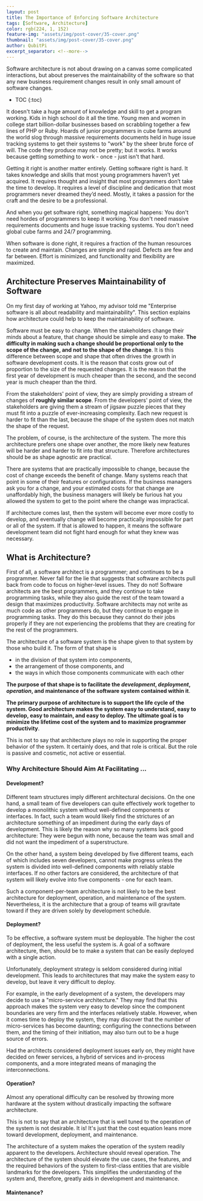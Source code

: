 ```yaml
---
layout: post
title: The Importance of Enforcing Software Architecture
tags: [Software, Architecture]
color: rgb(224, 1, 152)
feature-img: "assets/img/post-cover/35-cover.png"
thumbnail: "assets/img/post-cover/35-cover.png"
author: QubitPi
excerpt_separator: <!--more-->
---
```


Software architecture is not about drawing on a canvas some complicated interactions, but about preserves the
maintainability of the software so that any new business requirement changes result in only small amount of software
changes. 

<!--more-->

* TOC
{:toc}

It doesn't take a huge amount of knowledge and skill to get a program working. Kids in high school do it all the time.
Young men and women in college start billion-dollar businesses based on scrabbling together a few lines of PHP or Ruby.
Hoards of junior programmers in cube farms around the world slog through massive requirements documents held in huge
issue tracking systems to get their systems to "work" by the sheer brute force of will. The code they produce may not be
pretty; but it works. It works because getting something to work - once - just isn't that hard.

Getting it right is another matter entirely. Getting software right is hard. It takes knowledge and skills that most
young programmers haven’t yet acquired. It requires thought and insight that most programmers don’t take the time to
develop. It requires a level of discipline and dedication that most programmers never dreamed they’d need. Mostly, it
takes a passion for the craft and the desire to be a professional.

And when you get software right, something magical happens: You don't need hordes of programmers to keep it working. You
don't need massive requirements documents and huge issue tracking systems. You don't need global cube farms and 24/7
programming.

When software is done right, it requires a fraction of the human resources to create and maintain. Changes are simple
and rapid. Defects are few and far between. Effort is minimized, and functionality and flexibility are maximized.

## Architecture Preserves Maintainability of Software

On my first day of working at Yahoo, my advisor told me "Enterprise software is all about readability and
maintainability". This section explains how architecture could help to keep the maintainability of software.

Software must be easy to change. When the stakeholders change their minds about a feature, that change should be simple
and easy to make. **The difficulty in making such a change should be proportional only to the scope of the change, and
not to the shape of the change**. It is this difference between scope and shape that often drives the growth in software
development costs. It is the reason that costs grow out of proportion to the size of the requested changes. It is the
reason that the first year of development is much cheaper than the second, and the second year is much cheaper than the
third.

From the stakeholders' point of view, they are simply providing a stream of changes of **roughly similar scope**. From
the developers' point of view, the stakeholders are giving them a stream of jigsaw puzzle pieces that they must fit into
a puzzle of ever-increasing complexity. Each new request is harder to fit than the last, because the shape of the system
does not match the shape of the request.

The problem, of course, is the architecture of the system. The more this architecture prefers one shape over another,
the more likely new features will be harder and harder to fit into that structure. Therefore architectures should be as
shape agnostic are practical.

There are systems that are practically impossible to change, because the cost of change exceeds the benefit of change.
Many systems reach that point in some of their features or configurations. If the business managers ask you for a
change, and your estimated costs for that change are unaffordably high, the business managers will likely be furious 
hat you allowed the system to get to the point where the change was impractical.

If architecture comes last, then the system will become ever more costly to develop, and eventually change will become
practically impossible for part or all of the system. If that is allowed to happen, it means the software development
team did not fight hard enough for what they knew was necessary.

## What is Architecture?

First of all, a software architect is a programmer; and continues to be a programmer. Never fall for the lie that
suggests that software architects pull back from code to focus on higher-level issues. They do not! Software architects
are the best programmers, and they continue to take programming tasks, while they also guide the rest of the team toward
a design that maximizes productivity. Software architects may not write as much code as other programmers do, but they
continue to engage in programming tasks. They do this because they cannot do their jobs properly if they are not
experiencing the problems that they are creating for the rest of the programmers.

The architecture of a software system is the shape given to that system by those who build it. The form of that shape is

* in the division of that system into components,
* the arrangement of those components, and
* the ways in which those components communicate with each other

**The purpose of that shape is to facilitate the _development_, _deployment_, _operation_, and maintenance of the
software system contained within it**.

**The primary purpose of architecture is to support the life cycle of the system. Good architecture makes the system
easy to understand, easy to develop, easy to maintain, and easy to deploy. The ultimate goal is to minimize the lifetime
cost of the system and to maximize programmer productivity**.

This is not to say that architecture plays no role in supporting the proper behavior of the system. It certainly does,
and that role is critical. But the role is passive and cosmetic, not active or essential.

### Why Architecture Should Aim At Facilitating ...

#### Development?

Different team structures imply different architectural decisions. On the one hand, a small team of five developers can
quite effectively work together to develop a monolithic system without well-defined components or interfaces. In fact,
such a team would likely find the strictures of an architecture something of an impediment during the early days of
development. This is likely the reason why so many systems lack good architecture: They were begun with none, because
the team was small and did not want the impediment of a superstructure.

On the other hand, a system being developed by five different teams, each of which includes seven developers, cannot
make progress unless the system is divided into well-defined components with reliably stable interfaces. If no other
factors are considered, the architecture of that system will likely evolve into five components - one for each team.

Such a component-per-team architecture is not likely to be the best architecture for deployment, operation, and
maintenance of the system. Nevertheless, it is the architecture that a group of teams will gravitate toward if they are
driven solely by development schedule.

#### Deployment?

To be effective, a software system must be deployable. The higher the cost of deployment, the less useful the system is.
A goal of a software architecture, then, should be to make a system that can be easily deployed with a single action.

Unfortunately, deployment strategy is seldom considered during initial development. This leads to architectures that may
make the system easy to develop, but leave it very difficult to deploy.

For example, in the early development of a system, the developers may decide to use a "micro-service architecture." They
may find that this approach makes the system very easy to develop since the component boundaries are very firm and the
interfaces relatively stable. However, when it comes time to deploy the system, they may discover that the number of
micro-services has become daunting; configuring the connections between them, and the timing of their initiation, may
also turn out to be a huge source of errors.

Had the architects considered deployment issues early on, they might have decided on fewer services, a hybrid of
services and in-process components, and a more integrated means of managing the interconnections.

#### Operation?

Almost any operational difficulty can be resolved by throwing more hardware at the system without drastically impacting
the software architecture.

This is not to say that an architecture that is well tuned to the operation of the system is not desirable. It is! It's
just that the cost equation leans more toward development, deployment, and maintenance.

The architecture of a system makes the operation of the system readily apparent to the developers. Architecture should
reveal operation. The architecture of the system should elevate the use cases, the features, and the required behaviors
of the system to first-class entities that are visible landmarks for the developers. This simplifies the understanding
of the system and, therefore, greatly aids in development and maintenance.

#### Maintenance?

